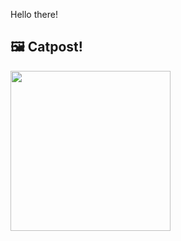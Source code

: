 Hello there!



## 🖼️ Catpost!

<sub>
    <img src="https://cdn2.thecatapi.com/images/cju.jpg" height="256">
</sub>

